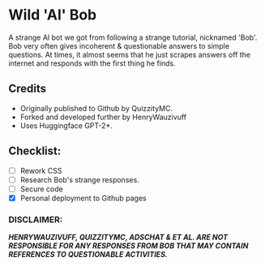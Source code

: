 # Wild 'Al' Bob
A strange AI bot we got from following a strange tutorial, nicknamed 'Bob'.
Bob very often gives incoherent & questionable answers to simple questions. 
At times, it almost seems that he just scrapes answers off the internet and responds with the first thing he finds.

## Credits
- Originally published to Github by QuizzityMC.
- Forked and developed further by HenryWauzivuff
- Uses Huggingface GPT-2*.

## Checklist:
- [ ] Rework CSS
- [ ] Research Bob's strange responses.
- [ ] Secure code
- [x] Personal deployment to Github pages

### DISCLAIMER: 
***HENRYWAUZIVUFF, QUIZZITYMC, ADSCHAT & ET AL. ARE NOT RESPONSIBLE FOR ANY RESPONSES FROM BOB THAT MAY CONTAIN REFERENCES TO QUESTIONABLE ACTIVITIES.***
